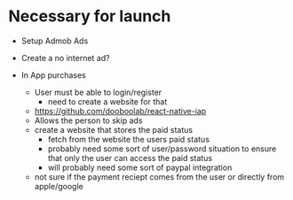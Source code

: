 # Necessary for launch

- Setup Admob Ads

- Create a no internet ad?

- In App purchases
  - User must be able to login/register
    - need to create a website for that
  - https://github.com/dooboolab/react-native-iap
  - Allows the person to skip ads
  - create a website that stores the paid status
    - fetch from the website the users paid status
    - probably need some sort of user/password situation to ensure that only the user can access the paid status
    - will probably need some sort of paypal integration
  - not sure if the payment reciept comes from the user or directly from apple/google
